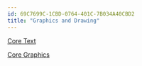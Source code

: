 ```yaml
---
id: 69C7699C-1CBD-0764-401C-7B034A40CBD2
title: "Graphics and Drawing"
---
```


[Core Text](/Recipes/ios/graphics_and_drawing/core_text)

 [Core Graphics](/Recipes/ios/graphics_and_drawing/core_graphics)
